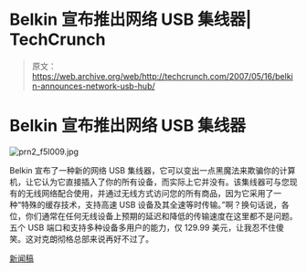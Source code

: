 # Belkin 宣布推出网络 USB 集线器| TechCrunch

> 原文：<https://web.archive.org/web/http://techcrunch.com/2007/05/16/belkin-announces-network-usb-hub/>

# Belkin 宣布推出网络 USB 集线器

![prn2_f5l009.jpg](img/1a503aae4bca8b7d4d1ad3ea639fc5e1.png)

Belkin 宣布了一种新的网络 USB 集线器，它可以变出一点黑魔法来欺骗你的计算机，让它认为它直接插入了你的所有设备，而实际上它并没有。该集线器可与您现有的无线网络配合使用，并通过无线方式访问您的所有商品，因为它采用了一种“特殊的缓存技术，支持高速 USB 设备及其全速等时传输。”啊？换句话说，各位，你们通常在任何无线设备上预期的延迟和降低的传输速度在这里都不是问题。五个 USB 端口和支持多种设备多用户的能力，仅 129.99 美元，让我忍不住傻笑。这对克朗彻格总部来说再好不过了。

[新闻稿](https://web.archive.org/web/20130628172800/http://www.belkin.com/pressroom/releases/uploads/05_15_07NetworkUSBHub.html)
